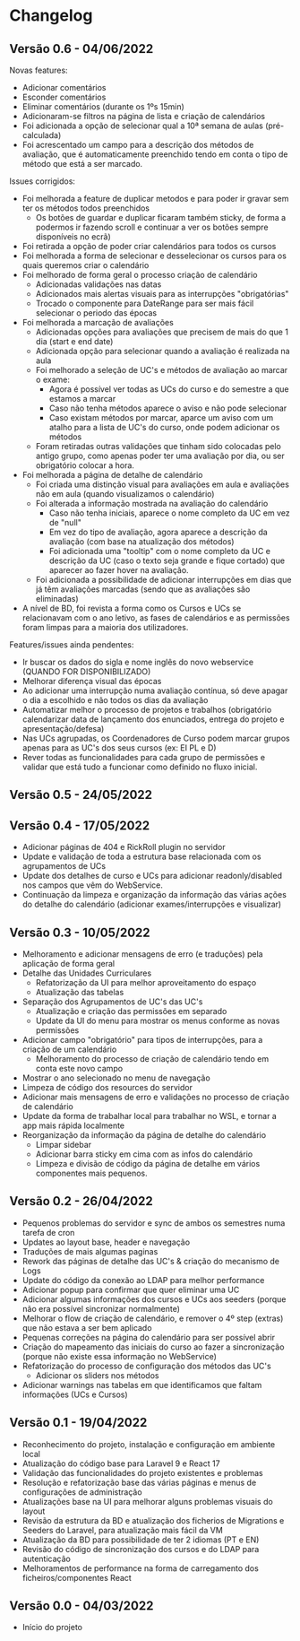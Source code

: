 # Changelog
## Versão 0.6 - 04/06/2022
Novas features: 
- Adicionar comentários
- Esconder comentários
- Eliminar comentários (durante os 1ºs 15min)
- Adicionaram-se filtros na página de lista e criação de calendários
- Foi adicionada a opção de selecionar qual a 10ª semana de aulas (pré-calculada)
- Foi acrescentado um campo para a descrição dos métodos de avaliação, que é automaticamente preenchido tendo em conta o tipo de método que está a ser marcado.

Issues corrigidos: 
- Foi melhorada a feature de duplicar metodos e para poder ir gravar sem ter os métodos todos preenchidos
    - Os botões de guardar e duplicar ficaram também sticky, de forma a podermos ir fazendo scroll e continuar a ver os botões sempre disponíveis no ecrã)
- Foi retirada a opção de poder criar calendários para todos os cursos
- Foi melhorada a forma de selecionar e desselecionar os cursos para os quais queremos criar o calendário
- Foi melhorado de forma geral o processo criação de calendário
    - Adicionadas validações nas datas
    - Adicionados mais alertas visuais para as interrupções "obrigatórias"
    - Trocado o componente para DateRange para ser mais fácil selecionar o periodo das épocas
- Foi melhorada a marcação de avaliações
    - Adicionadas opções para avaliações que precisem de mais do que 1 dia (start e end date)
    - Adicionada opção para selecionar quando a avaliação é realizada na aula
    - Foi melhorado a seleção de UC's e métodos de avaliação ao marcar o exame: 
        - Agora é possível ver todas as UCs do curso e do semestre a que estamos a marcar
        - Caso não tenha métodos aparece o aviso e não pode selecionar
        - Caso existam métodos por marcar, aparce um aviso com um atalho para a lista de UC's do curso, onde podem adicionar os métodos
    - Foram retiradas outras validações que tinham sido colocadas pelo antigo grupo, como apenas poder ter uma avaliação por dia, ou ser obrigatório colocar a hora.
- Foi melhorada a página de detalhe de calendário
    - Foi criada uma distinção visual para avaliações em aula e avaliações não em aula (quando visualizamos o calendário)
    - Foi alterada a informação mostrada na avaliação do calendário 
        - Caso não tenha iniciais, aparece o nome completo da UC em vez de "null"
        - Em vez do tipo de avaliação, agora aparece a descrição da avaliação (com base na atualização dos métodos)
        - Foi adicionada uma "tooltip" com o nome completo da UC e descrição da UC (caso o texto seja grande e fique cortado) que aparecer ao fazer hover na avaliação.
    - Foi adicionada a possibilidade de adicionar interrupções em dias que já têm avaliações marcadas (sendo que as avaliações são eliminadas)
- A nível de BD, foi revista a forma como os Cursos e UCs se relacionavam com o ano letivo, as fases de calendários e as permissões foram limpas para a maioria dos utilizadores.


Features/issues ainda pendentes: 
- Ir buscar os dados do sigla e nome inglês do novo webservice (QUANDO FOR DISPONIBILIZADO)
- Melhorar diferença visual das épocas
- Ao adicionar uma interrupção numa avaliação contínua, só deve apagar o dia a escolhido e não todos os dias da avaliação
- Automatizar melhor o processo de projetos e trabalhos (obrigatório calendarizar data de lançamento dos enunciados, entrega do projeto e apresentação/defesa)
- Nas UCs agrupadas, os Coordenadores de Curso podem marcar grupos apenas para as UC's dos seus cursos (ex: EI PL e D)
- Rever todas as funcionalidades para cada grupo de permissões e validar que está tudo a funcionar como definido no fluxo inicial.


## Versão 0.5 - 24/05/2022


## Versão 0.4 - 17/05/2022

- Adicionar páginas de 404 e RickRoll plugin no servidor
- Update e validação de toda a estrutura base relacionada com os agrupamentos de UCs
- Update dos detalhes de curso e UCs para adicionar readonly/disabled nos campos que vêm do WebService.
- Continuação da limpeza e organização da informação das várias ações do detalhe do calendário (adicionar exames/interrupções e visualizar)


## Versão 0.3 - 10/05/2022

- Melhoramento e adicionar mensagens de erro (e traduções) pela aplicação de forma geral
- Detalhe das Unidades Curriculares
    - Refatorização da UI para melhor aproveitamento do espaço
    - Atualização das tabelas
- Separação dos Agrupamentos de UC's das UC's
    - Atualização e criação das permissões em separado
    - Update da UI do menu para mostrar os menus conforme as novas permissões
- Adicionar campo "obrigatório" para tipos de interrupções, para a criação de um calendário
    - Melhoramento do processo de criação de calendário tendo em conta este novo campo
- Mostrar o ano selecionado no menu de navegação
- Limpeza de código dos resources do servidor
- Adicionar mais mensagens de erro e validações no processo de criação de calendário
- Update da forma de trabalhar local para trabalhar no WSL, e tornar a app mais rápida localmente
- Reorganização da informação da página de detalhe do calendário
    - Limpar sidebar
    - Adicionar barra sticky em cima com as infos do calendário
    - Limpeza e divisão de código da página de detalhe em vários componentes mais pequenos.

## Versão 0.2 - 26/04/2022

- Pequenos problemas do servidor e sync de ambos os semestres numa tarefa de cron
- Updates ao layout base, header e navegação
- Traduções de mais algumas paginas
- Rework das páginas de detalhe das UC's & criação do mecanismo de Logs
- Update do código da conexão ao LDAP para melhor performance
- Adicionar popup para confirmar que quer eliminar uma UC
- Adicionar algumas informações dos cursos e UCs aos seeders (porque não era possível sincronizar normalmente)
- Melhorar o flow de criação de calendário, e remover o 4º step (extras) que não estava a ser bem aplicado
- Pequenas correções na página do calendário para ser possível abrir
- Criação do mapeamento das iniciais do curso ao fazer a sincronização (porque não existe essa informação no WebService)
- Refatorização do processo de configuração dos métodos das UC's
    - Adicionar os sliders nos métodos
- Adicionar warnings nas tabelas em que identificamos que faltam informações (UCs e Cursos)


## Versão 0.1 - 19/04/2022

- Reconhecimento do projeto, instalação e configuração em ambiente local
- Atualização do código base para Laravel 9 e React 17
- Validação das funcionalidades do projeto existentes e problemas
- Resolução e refatorização base das várias páginas e menus de configurações de administração
- Atualizações base na UI para melhorar alguns problemas visuais do layout
- Revisão da estrutura da BD e atualização dos ficherios de Migrations e Seeders do Laravel, para atualização mais fácil da VM
- Atualização da BD para possibilidade de ter 2 idiomas (PT e EN)
- Revisão do código de sincronização dos cursos e do LDAP para autenticação
- Melhoramentos de performance na forma de carregamento dos ficheiros/componentes React


## Versão 0.0 - 04/03/2022

- Início do projeto